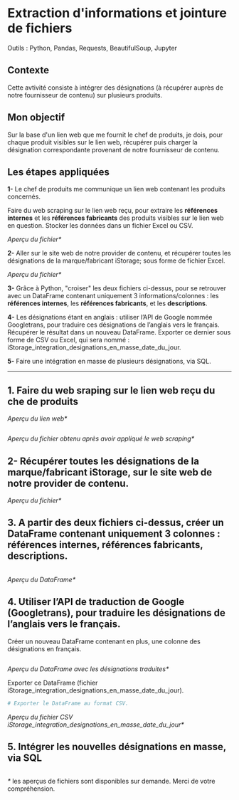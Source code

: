 # Extraction d'informations et jointure de fichiers
Outils : Python, Pandas, Requests, BeautifulSoup, Jupyter

## Contexte
Cette avtivité consiste à intégrer des désignations (à récupérer auprès de notre fournisseur de contenu) sur plusieurs produits.

## Mon objectif
Sur la base d'un lien web que me fournit le chef de produits, je dois, pour chaque produit visibles sur le lien web, récupérer puis charger la désignation correspondante provenant de notre fournisseur de contenu. 

## Les étapes appliquées

__1-__ Le chef de produits me communique un lien web contenant les produits concernés.
<!--[iStorage diskAshur 2](https://www.inmac-wstore.com/recherche/istorage-diskashur-2.htm?txtrecherche=istorage-diskashur-2)-->

Faire du web scraping sur le lien web reçu, pour extraire les __références internes__ et les __références fabricants__ des produits visibles sur le lien web en question. Stocker les données dans un fichier Excel ou CSV.

_Aperçu du fichier*_

__2-__ Aller sur le site web de notre provider de contenu, et récupérer toutes les désignations de la marque/fabricant iStorage; sous forme de fichier Excel.

_Aperçu du fichier*_

__3-__ Grâce à Python, "croiser" les deux fichiers ci-dessus, pour se retrouver avec un DataFrame contenant uniquement 3 informations/colonnes : les __références internes__, les __références fabricants__, et les __descriptions__.

__4-__ Les désignations étant en anglais : utiliser l’API de Google nommée Googletrans, pour traduire ces désignations de l’anglais vers le français.
Récupérer le résultat dans un nouveau DataFrame. Exporter ce dernier sous forme de CSV ou Excel, qui sera nommé : 
iStorage_integration_designations_en_masse_date_du_jour.

__5-__ Faire une intégration en masse de plusieurs désignations, via SQL.

---------------------------------------------------------------------------------------------------------------------------------------------------------------------

## 1. Faire du web sraping sur le lien web reçu du che de produits
<!--[iStorage diskAshur 2](https://www.inmac-wstore.com/recherche/istorage-diskashur-2.htm?txtrecherche=istorage-diskashur-2)-->

_Aperçu du lien web*_

```python
```

_Aperçu du fichier obtenu après avoir appliqué le web scraping*_

## 2- Récupérer toutes les désignations de la marque/fabricant iStorage, sur le site web de notre provider de contenu.

_Aperçu du fichier*_

## 3. A partir des deux fichiers ci-dessus, créer un DataFrame contenant uniquement 3 colonnes : références internes, références fabricants, descriptions.

```python
```

_Aperçu du DataFrame*_

## 4. Utiliser l’API de traduction de Google (Googletrans), pour traduire les désignations de l’anglais vers le français.
Créer un nouveau DataFrame contenant en plus, une colonne des désignations en français.

```python
```

_Aperçu du DataFrame avec les désignations traduites*_

Exporter ce DataFrame (fichier iStorage_integration_designations_en_masse_date_du_jour).

```python
# Exporter le DataFrame au format CSV.

```

_Aperçu du fichier CSV iStorage_integration_designations_en_masse_date_du_jour*_

## 5. Intégrer les nouvelles désignations en masse, via SQL

```sql

```

_*_ les aperçus de fichiers sont disponibles sur demande. Merci de votre compréhension.

<!--
---------------------------------------------------------------------------------------------------------------------------------------------------------------------
Etape 1 :
Un chef de produit me communique un lien web contenant les produits concernés :
[iStorage diskAshur 2](https://www.inmac-wstore.com/recherche/istorage-diskashur-2.htm?txtrecherche=istorage-diskashur-2)

Faire du web scraping pour extraire : les réfs internes et réfs fabricants de la page ci-dessus ; et les stocker dans un fichier fichier_A

Etape 2 : récupérer les désignations chez notre provider de contenu

2.1.
Aller sur le site de C|Net et faire : 
Product Catalog -> Catalog availability ->Ecrire « iStorage » dans le champ « Manufacturer Name » sur la droite -> cliquer sur « Search »

2.2.
Une fois le résultat affiché à l’écran, cliquer sur « Download Search Results » en bas à droite

Sur la nouvelle page, cliquer sur « Download generated text file ». 

2.3.
Ce fichier est au format .txt
Pour le transformer au format Excel : Copier/coller son contenu dans un fichier Excel, qui sera nommé fichier_B

Aperçu du fichier Excel fichier_B :

Note : 
Description = Désignation (chez Inmac)
Mfg_PN         = Référence fabricant (chez Inmac)

Etape 3 :
Grâce à Python, croiser les deux fichier fichier_A et fichier_B, pour se retrouver avec un DataFrame contenant uniquement :
Réfs interne, réfs fabricant, Description

Etape 4 :
Utiliser l’API de Google nommée Googletrans, pour traduire les désignations de l’anglais vers le français.
Récupérer le résultat dans un nouveau DataFrame. Exporter ce dernier sous forme de CSV ou Excel, qui sera nommé : 
iStorage_integration_designations_en_masse_date_du_jour.

Vidéo ressources pour Googletrans : 
Google Translate API for Python - Step-by-Step guide - YouTube

Etape 5 :
Faire une intégration en masse de plusieurs désignations


-->

